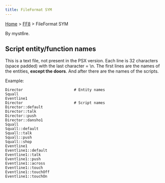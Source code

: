```yaml
---
title: FileFormat SYM
---
```


[Home](Main%20Page.md) > [FF8](FF8.md) > FileFormat SYM

By myst6re.

## Script entity/function names

This is a text file, not present in the PSX version. Each line is 32
characters (space padded) with the last character = \\n. The first lines
are the names of the entities, **except the doors**. And after there are
the names of the scripts.

Example:

    Director                       # Entity names
    Squall                        
    Eventline1                     
    Director                       # Script names
    Director::default              
    Director::talk                 
    Director::push                 
    Director::dansho1              
    Squall                         
    Squall::default                
    Squall::talk                   
    Squall::push                   
    Squall::shop                   
    Eventline1                     
    Eventline1::default            
    Eventline1::talk               
    Eventline1::push               
    Eventline1::across             
    Eventline1::touch              
    Eventline1::touchOff           
    Eventline1::touchOn            
